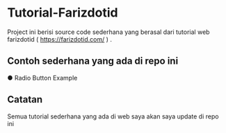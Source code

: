 # Tutorial-Farizdotid
Project ini berisi source code sederhana yang berasal dari tutorial web farizdotid ( https://farizdotid.com/ ) .

## Contoh sederhana yang ada di repo ini 
● Radio Button Example

## Catatan
Semua tutorial sederhana yang ada di web saya akan saya update di repo ini
